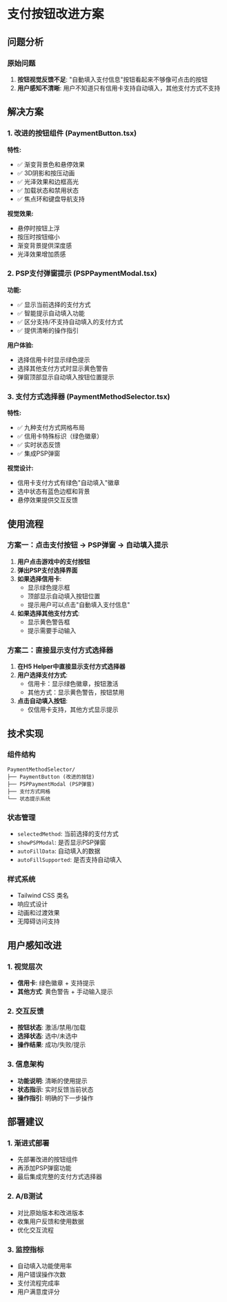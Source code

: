 # 支付按钮改进方案

## 问题分析

### 原始问题
1. **按钮视觉反馈不足**: "自動填入支付信息"按钮看起来不够像可点击的按钮
2. **用户感知不清晰**: 用户不知道只有信用卡支持自动填入，其他支付方式不支持

## 解决方案

### 1. 改进的按钮组件 (PaymentButton.tsx)

**特性:**
- ✅ 渐变背景色和悬停效果
- ✅ 3D阴影和按压动画
- ✅ 光泽效果和边框高光
- ✅ 加载状态和禁用状态
- ✅ 焦点环和键盘导航支持

**视觉效果:**
- 悬停时按钮上浮
- 按压时按钮缩小
- 渐变背景提供深度感
- 光泽效果增加质感

### 2. PSP支付弹窗提示 (PSPPaymentModal.tsx)

**功能:**
- ✅ 显示当前选择的支付方式
- ✅ 智能提示自动填入功能
- ✅ 区分支持/不支持自动填入的支付方式
- ✅ 提供清晰的操作指引

**用户体验:**
- 选择信用卡时显示绿色提示
- 选择其他支付方式时显示黄色警告
- 弹窗顶部显示自动填入按钮位置提示

### 3. 支付方式选择器 (PaymentMethodSelector.tsx)

**特性:**
- ✅ 九种支付方式网格布局
- ✅ 信用卡特殊标识（绿色徽章）
- ✅ 实时状态反馈
- ✅ 集成PSP弹窗

**视觉设计:**
- 信用卡支付方式有绿色"自动填入"徽章
- 选中状态有蓝色边框和背景
- 悬停效果提供交互反馈

## 使用流程

### 方案一：点击支付按钮 → PSP弹窗 → 自动填入提示

1. **用户点击游戏中的支付按钮**
2. **弹出PSP支付选择界面**
3. **如果选择信用卡**:
   - 显示绿色提示框
   - 顶部显示自动填入按钮位置
   - 提示用户可以点击"自動填入支付信息"
4. **如果选择其他支付方式**:
   - 显示黄色警告框
   - 提示需要手动输入

### 方案二：直接显示支付方式选择器

1. **在H5 Helper中直接显示支付方式选择器**
2. **用户选择支付方式**:
   - 信用卡：显示绿色徽章，按钮激活
   - 其他方式：显示黄色警告，按钮禁用
3. **点击自动填入按钮**:
   - 仅信用卡支持，其他方式显示提示

## 技术实现

### 组件结构
```
PaymentMethodSelector/
├── PaymentButton (改进的按钮)
├── PSPPaymentModal (PSP弹窗)
├── 支付方式网格
└── 状态提示系统
```

### 状态管理
- `selectedMethod`: 当前选择的支付方式
- `showPSPModal`: 是否显示PSP弹窗
- `autoFillData`: 自动填入的数据
- `autoFillSupported`: 是否支持自动填入

### 样式系统
- Tailwind CSS 类名
- 响应式设计
- 动画和过渡效果
- 无障碍访问支持

## 用户感知改进

### 1. 视觉层次
- **信用卡**: 绿色徽章 + 支持提示
- **其他方式**: 黄色警告 + 手动输入提示

### 2. 交互反馈
- **按钮状态**: 激活/禁用/加载
- **选择状态**: 选中/未选中
- **操作结果**: 成功/失败/提示

### 3. 信息架构
- **功能说明**: 清晰的使用提示
- **状态指示**: 实时反馈当前状态
- **操作指引**: 明确的下一步操作

## 部署建议

### 1. 渐进式部署
- 先部署改进的按钮组件
- 再添加PSP弹窗功能
- 最后集成完整的支付方式选择器

### 2. A/B测试
- 对比原始版本和改进版本
- 收集用户反馈和使用数据
- 优化交互流程

### 3. 监控指标
- 自动填入功能使用率
- 用户错误操作次数
- 支付流程完成率
- 用户满意度评分
